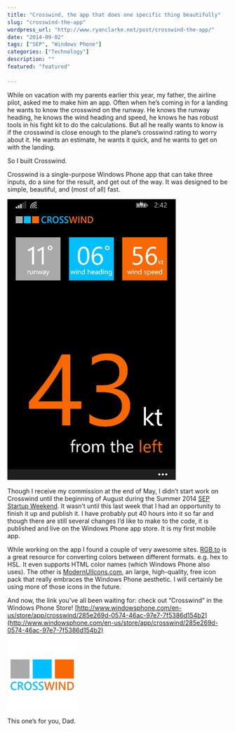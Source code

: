 ```yaml
---
title: "Crosswind, the app that does one specific thing beautifully"
slug: "crosswind-the-app"
wordpress_url: "http://www.ryanclarke.net/post/crosswind-the-app/"
date: "2014-09-02"
tags: ["SEP", "Windows Phone"]
categories: ["Technology"]
description: ""
featured: "featured"

---
```


While on vacation with my parents earlier this year, my father, the airline pilot, asked me to make him an app. Often when he’s coming in for a landing he wants to know the crosswind on the runway. He knows the runway heading, he knows the wind heading and speed, he knows he has robust tools in his fight kit to do the calculations. But all he really wants to know is if the crosswind is close enough to the plane’s crosswind rating to worry about it. He wants an estimate, he wants it quick, and he wants to get on with the landing.

So I built Crosswind.

Crosswind is a single-purpose Windows Phone app that can take three inputs, do a sine for the result, and get out of the way. It was designed to be simple, beautiful, and (most of all) fast.

![Crosswind Main Page](/images/CrosswindMainPage.png)

Though I receive my commission at the end of May, I didn’t start work on Crosswind until the beginning of August during the Summer 2014 [SEP Startup Weekend](http://www.sep.com/labs/startupweekend/). It wasn’t until this last week that I had an opportunity to finish it up and publish it. I have probably put 40 hours into it so far and though there are still several changes I’d like to make to the code, it is published and live on the Windows Phone app store. It is my first mobile app.

While working on the app I found a couple of very awesome sites. [RGB.to](http://rgb.to) is a great resource for converting colors between different formats. e.g. hex to HSL. It even supports HTML color names (which Windows Phone also uses). The other is [ModernUIIcons.com](http://modernuiicons.com), an large, high-quality, free icon pack that really embraces the Windows Phone aesthetic. I will certainly be using more of those icons in the future.

And now, the link you’ve all been waiting for: check out “Crosswind” in the Windows Phone Store! [http://www.windowsphone.com/en-us/store/app/crosswind/285e269d-0574-46ac-97e7-7f5386d154b2](http://www.windowsphone.com/en-us/store/app/crosswind/285e269d-0574-46ac-97e7-7f5386d154b2)

[![Crosswind logo](/images/CrosswindLogo159.png)](http://www.windowsphone.com/en-us/store/app/crosswind/285e269d-0574-46ac-97e7-7f5386d154b2)

This one’s for you, Dad.

